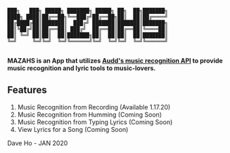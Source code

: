 ```
███╗   ███╗ █████╗ ███████╗ █████╗ ██╗  ██╗███████╗
████╗ ████║██╔══██╗╚══███╔╝██╔══██╗██║  ██║██╔════╝
██╔████╔██║███████║  ███╔╝ ███████║███████║███████╗
██║╚██╔╝██║██╔══██║ ███╔╝  ██╔══██║██╔══██║╚════██║
██║ ╚═╝ ██║██║  ██║███████╗██║  ██║██║  ██║███████║
╚═╝     ╚═╝╚═╝  ╚═╝╚══════╝╚═╝  ╚═╝╚═╝  ╚═╝╚══════╝
                                                   
```                                                                             

**MAZAHS is an App that utilizes [Audd's music recognition API](https://audd.io/) to provide music recognition and lyric tools to music-lovers.**

## Features
1. Music Recognition from Recording (Available 1.17.20)
2. Music Recognition from Humming (Coming Soon)
3. Music Recognition from Typing Lyrics (Coming Soon)
4. View Lyrics for a Song (Coming Soon)


Dave Ho - JAN 2020
